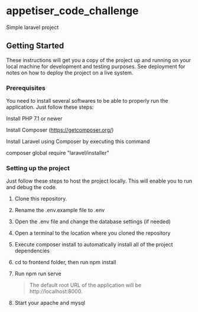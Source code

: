 # appetiser_code_challenge

Simple laravel project

## Getting Started

These instructions will get you a copy of the project up and running on your local machine for development and testing purposes. See deployment for notes on how to deploy the project on a live system.

### Prerequisites

You need to install several softwares to be able to properly run the application. Just follow these steps:

Install PHP 7.1 or newer

Install Composer (https://getcomposer.org/)

Install Laravel using Composer by executing this command

composer global require "laravel/installer"


### Setting up the project

Just follow these steps to host the project locally. This will enable you to run and debug the code.


1. Clone this repository.

2. Rename the .env.example file to .env

3. Open the .env file and change the database settings (if needed)

4. Open a terminal to the location where you cloned the repository

5. Execute composer install to automatically install all of the project dependencies

6. cd to frontend folder, then run npm install

7. Run npm run serve 
    > The default root URL of the application will be http://localhost:8000. 

8. Start your apache and mysql
   


